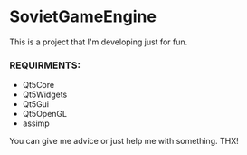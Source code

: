 # SovietGameEngine
This is a project that I'm developing just for fun.
### REQUIRMENTS:
* Qt5Core
* Qt5Widgets
* Qt5Gui
* Qt5OpenGL
* assimp

You can give me advice or just help me with something.
THX!
